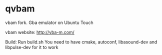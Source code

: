 qvbam
=====

vbam fork. Gba emulator on Ubuntu Touch

vbam website: http://vba-m.com/

Build:
  Run build.sh
  You need to have cmake, autoconf, libasound-dev and libpulse-dev for it to work
